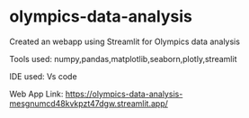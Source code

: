 # olympics-data-analysis

Created an webapp using Streamlit for Olympics data analysis

Tools used: numpy,pandas,matplotlib,seaborn,plotly,streamlit

IDE used: Vs code

Web App Link: https://olympics-data-analysis-mesgnumcd48kvkpzt47dgw.streamlit.app/
